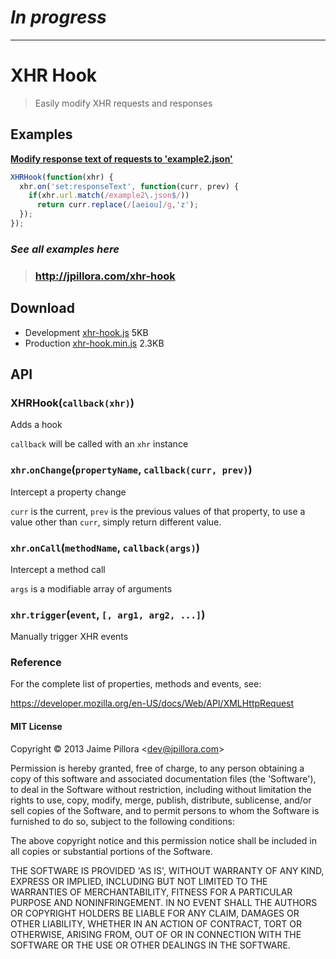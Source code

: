 # *In progress*

---

# XHR Hook

> Easily modify XHR requests and responses

## Examples

**[Modify response text of requests to 'example2.json'](http://jpillora.com/xhr-hook#jquery)**

``` javascript
XHRHook(function(xhr) {
  xhr.on('set:responseText', function(curr, prev) {
    if(xhr.url.match(/example2\.json$/))
      return curr.replace(/[aeiou]/g,'z');
  });
});
```

### *See all examples here*

> ### http://jpillora.com/xhr-hook

## Download

* Development [xhr-hook.js](https://raw.github.com/jpillora/xhr-hook/ghpages/dist/xhr-hook.js) 5KB
* Production [xhr-hook.min.js](https://raw.github.com/jpillora/xhr-hook/ghpages/dist/xhr-hook.min.js) 2.3KB

## API

### XHRHook(`callback(xhr)`)

Adds a hook

`callback` will be called with an `xhr` instance

### `xhr`.`onChange`(`propertyName`, `callback(curr, prev)`)

Intercept a property change

`curr` is the current, `prev` is the previous values of that property,
to use a value other than `curr`, simply return different value.

### `xhr`.`onCall`(`methodName`, `callback(args)`)

Intercept a method call

`args` is a modifiable array of arguments

### `xhr`.`trigger`(`event`, `[, arg1, arg2, ...]`)

Manually trigger XHR events

### Reference

For the complete list of properties, methods and events, see:

https://developer.mozilla.org/en-US/docs/Web/API/XMLHttpRequest

#### MIT License

Copyright © 2013 Jaime Pillora &lt;dev@jpillora.com&gt;

Permission is hereby granted, free of charge, to any person obtaining
a copy of this software and associated documentation files (the
'Software'), to deal in the Software without restriction, including
without limitation the rights to use, copy, modify, merge, publish,
distribute, sublicense, and/or sell copies of the Software, and to
permit persons to whom the Software is furnished to do so, subject to
the following conditions:

The above copyright notice and this permission notice shall be
included in all copies or substantial portions of the Software.

THE SOFTWARE IS PROVIDED 'AS IS', WITHOUT WARRANTY OF ANY KIND,
EXPRESS OR IMPLIED, INCLUDING BUT NOT LIMITED TO THE WARRANTIES OF
MERCHANTABILITY, FITNESS FOR A PARTICULAR PURPOSE AND NONINFRINGEMENT.
IN NO EVENT SHALL THE AUTHORS OR COPYRIGHT HOLDERS BE LIABLE FOR ANY
CLAIM, DAMAGES OR OTHER LIABILITY, WHETHER IN AN ACTION OF CONTRACT,
TORT OR OTHERWISE, ARISING FROM, OUT OF OR IN CONNECTION WITH THE
SOFTWARE OR THE USE OR OTHER DEALINGS IN THE SOFTWARE.

